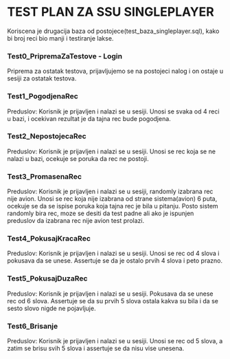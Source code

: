 # TEST PLAN ZA SSU SINGLEPLAYER
Koriscena je drugacija baza od postojece(test_baza_singleplayer.sql), kako bi broj reci bio manji i testiranje lakse.

### Test0_PripremaZaTestove - Login
Priprema za ostatak testova, prijavljujemo se na postojeci nalog i on ostaje u sesiji za ostatak testova.

### Test1_PogodjenaRec
Preduslov: Korisnik je prijavljen i nalazi se u sesiji.
Unosi se svaka od 4 reci u bazi, i ocekivan rezultat je da tajna rec bude pogodjena.

### Test2_NepostojecaRec
Preduslov: Korisnik je prijavljen i nalazi se u sesiji.
Unosi se rec koja se ne nalazi u bazi, ocekuje se poruka da rec ne postoji.

### Test3_PromasenaRec
Preduslov: Korisnik je prijavljen i nalazi se u sesiji, randomly izabrana rec nije avion.
Unosi se rec koja nije izabrana od strane sistema(avion) 6 puta, ocekuje se da se ispise poruka koja tajna rec je bila u pitanju.
Posto sistem randomly bira rec, moze se desiti da test padne ali ako je ispunjen preduslov da izabrana rec nije avion test prolazi.

### Test4_PokusajKracaRec
Preduslov: Korisnik je prijavljen i nalazi se u sesiji.
Unosi se rec od 4 slova i pokusava da se unese. Assertuje se da je ostalo prvih 4 slova i peto prazno.

### Test5_PokusajDuzaRec
Preduslov: Korisnik je prijavljen i nalazi se u sesiji.
Pokusava da se unese rec od 6 slova. Assertuje se da su prvih 5 slova ostala kakva su bila i da se sesto slovo nigde ne pojavljuje.

### Test6_Brisanje
Preduslov: Korisnik je prijavljen i nalazi se u sesiji.
Unosi se rec od 5 slova, a zatim se brisu svih 5 slova i assertuje se da nisu vise unesena.